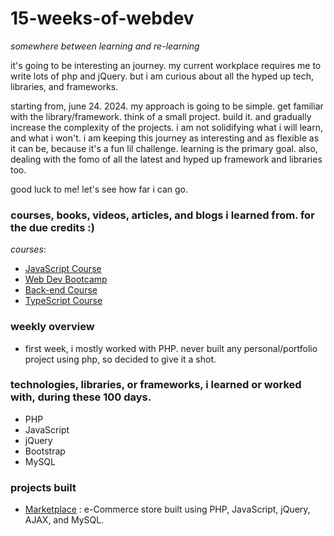 # 15-weeks-of-webdev

*somewhere between learning and re-learning*

it's going to be interesting an journey. my current workplace requires me to write lots of php and jQuery. but i am curious about all the hyped up tech, libraries, and frameworks.

starting from, june 24. 2024.
my approach is going to be simple. get familiar with the library/framework. think of a small project. build it. and gradually increase the complexity of the projects. i am not solidifying what i will learn, and what i won't. i am keeping this journey as interesting and as flexible as it can be, because it's a fun lil challenge. learning is the primary goal. also, dealing with the fomo of all the latest and hyped up framework and libraries too.

good luck to me! let's see how far i can go.

### courses, books, videos, articles, and blogs i learned from. for the due credits :) 

*courses*:
- [JavaScript Course]()
- [Web Dev Bootcamp]()
- [Back-end Course]()
- [TypeScript Course]()

  
### weekly overview
- first week, i mostly worked with PHP. never built any personal/portfolio project using php, so decided to give it a shot. 

### technologies, libraries, or frameworks, i learned or worked with, during these 100 days.
- PHP
- JavaScript
- jQuery
- Bootstrap
- MySQL


### projects built
- [Marketplace](https://github.com/ashutosh-dave/Marketplace) : e-Commerce store built using PHP, JavaScript, jQuery, AJAX, and MySQL.
